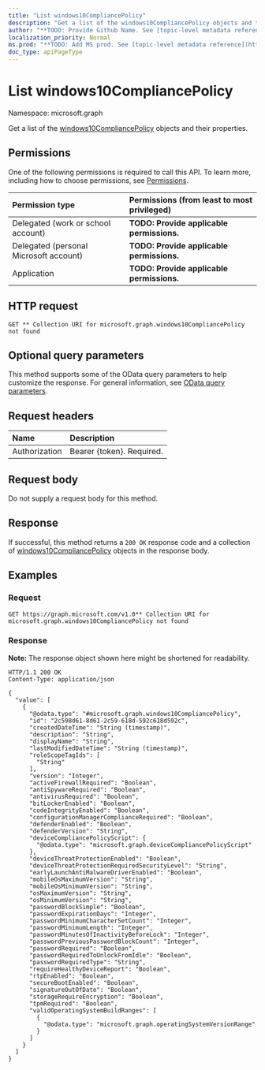 ```yaml
---
title: "List windows10CompliancePolicy"
description: "Get a list of the windows10CompliancePolicy objects and their properties."
author: "**TODO: Provide Github Name. See [topic-level metadata reference](https://msgo.azurewebsites.net/add/document/guidelines/metadata.html#topic-level-metadata)**"
localization_priority: Normal
ms.prod: "**TODO: Add MS prod. See [topic-level metadata reference](https://msgo.azurewebsites.net/add/document/guidelines/metadata.html#topic-level-metadata)**"
doc_type: apiPageType
---
```


# List windows10CompliancePolicy
Namespace: microsoft.graph



Get a list of the [windows10CompliancePolicy](../resources/windows10compliancepolicy.md) objects and their properties.

## Permissions
One of the following permissions is required to call this API. To learn more, including how to choose permissions, see [Permissions](/graph/permissions-reference).

|Permission type|Permissions (from least to most privileged)|
|:---|:---|
|Delegated (work or school account)|**TODO: Provide applicable permissions.**|
|Delegated (personal Microsoft account)|**TODO: Provide applicable permissions.**|
|Application|**TODO: Provide applicable permissions.**|

## HTTP request

<!-- {
  "blockType": "ignored"
}
-->
``` http
GET ** Collection URI for microsoft.graph.windows10CompliancePolicy not found
```

## Optional query parameters
This method supports some of the OData query parameters to help customize the response. For general information, see [OData query parameters](/graph/query-parameters).

## Request headers
|Name|Description|
|:---|:---|
|Authorization|Bearer {token}. Required.|

## Request body
Do not supply a request body for this method.

## Response

If successful, this method returns a `200 OK` response code and a collection of [windows10CompliancePolicy](../resources/windows10compliancepolicy.md) objects in the response body.

## Examples

### Request
<!-- {
  "blockType": "request",
  "name": "list_windows10compliancepolicy"
}
-->
``` http
GET https://graph.microsoft.com/v1.0** Collection URI for microsoft.graph.windows10CompliancePolicy not found
```


### Response
**Note:** The response object shown here might be shortened for readability.
<!-- {
  "blockType": "response",
  "truncated": true,
  "@odata.type": "Collection(microsoft.graph.windows10CompliancePolicy)"
}
-->
``` http
HTTP/1.1 200 OK
Content-Type: application/json

{
  "value": [
    {
      "@odata.type": "#microsoft.graph.windows10CompliancePolicy",
      "id": "2c598d61-8d61-2c59-618d-592c618d592c",
      "createdDateTime": "String (timestamp)",
      "description": "String",
      "displayName": "String",
      "lastModifiedDateTime": "String (timestamp)",
      "roleScopeTagIds": [
        "String"
      ],
      "version": "Integer",
      "activeFirewallRequired": "Boolean",
      "antiSpywareRequired": "Boolean",
      "antivirusRequired": "Boolean",
      "bitLockerEnabled": "Boolean",
      "codeIntegrityEnabled": "Boolean",
      "configurationManagerComplianceRequired": "Boolean",
      "defenderEnabled": "Boolean",
      "defenderVersion": "String",
      "deviceCompliancePolicyScript": {
        "@odata.type": "microsoft.graph.deviceCompliancePolicyScript"
      },
      "deviceThreatProtectionEnabled": "Boolean",
      "deviceThreatProtectionRequiredSecurityLevel": "String",
      "earlyLaunchAntiMalwareDriverEnabled": "Boolean",
      "mobileOsMaximumVersion": "String",
      "mobileOsMinimumVersion": "String",
      "osMaximumVersion": "String",
      "osMinimumVersion": "String",
      "passwordBlockSimple": "Boolean",
      "passwordExpirationDays": "Integer",
      "passwordMinimumCharacterSetCount": "Integer",
      "passwordMinimumLength": "Integer",
      "passwordMinutesOfInactivityBeforeLock": "Integer",
      "passwordPreviousPasswordBlockCount": "Integer",
      "passwordRequired": "Boolean",
      "passwordRequiredToUnlockFromIdle": "Boolean",
      "passwordRequiredType": "String",
      "requireHealthyDeviceReport": "Boolean",
      "rtpEnabled": "Boolean",
      "secureBootEnabled": "Boolean",
      "signatureOutOfDate": "Boolean",
      "storageRequireEncryption": "Boolean",
      "tpmRequired": "Boolean",
      "validOperatingSystemBuildRanges": [
        {
          "@odata.type": "microsoft.graph.operatingSystemVersionRange"
        }
      ]
    }
  ]
}
```

